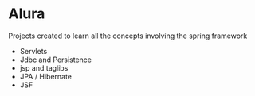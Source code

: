 # Alura
Projects created to learn all the concepts involving the spring framework

- Servlets
- Jdbc and Persistence
- jsp and taglibs
- JPA / Hibernate
- JSF
